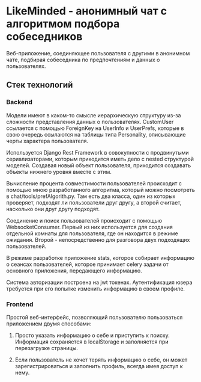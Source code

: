 # LikeMinded - анонимный чат с алгоритмом подбора собеседников

Веб-приложение, соединяющее пользователя с другими в анонимном чате, подбирая собеседника по предпочтениям и данных о пользователях.

## Стек технологий

### Backend
Модели имеют в каком-то смысле иерархическую структуру из-за сложности представления данных о пользователях.
CustomUser ссылается с помощью ForeignKey на UserInfo и UserPrefs, которые в свою очередь ссылаются на таблицы типа Personality, описывающие черты характера пользователя.

Используется Django Rest Framework в совокупности с продвинутыми сериализаторами, которым приходится иметь дело с nested структурой моделей. Создавая новый объект пользователя, приходится создавать объекты нижнего уровня вместе с этим.

Вычисление процента совместимости пользователей происходит с помощью мною разработанного алгоритма, который можно посмотреть в chat/tools/prefAlgorith.py. Там есть два класса, один из которых проверяет, подходят ли пользователи друг другу, а второй считает, насколько они друг другу подходят.

Соединение и поиск пользователей происходит с помощью WebsocketConsumer. Первый из них используется для создания отдельной комнаты для пользователя, где он находится в режиме ожидания. Второй - непосредственно для разговора двух подходящих пользователей.

В режиме разработке приложение stats, которое собирает информацию о сеансах пользователей, которое принимает celery задачи от основного приложения, передающего информацию.

Система авторизации построена на jwt токенах. Аутентификация юзера требуется при его попытке изменить информацию в своем профиле.

### Frontend

Простой веб-интерфейс, позволяющий пользователю пользоваться приложением двумя способами:

1. Просто указать информацию о себе и приступить к поиску. Информация сохраняется в localStorage и заполняется при перезагрузке страницы.

2. Если пользователь не хочет терять информацию о себе, он может зарегистрироваться и заполнить профиль, всегда имея доступ к нему.
